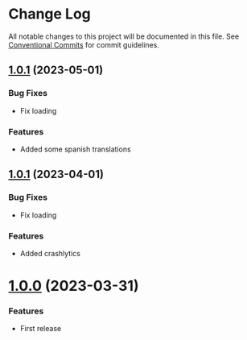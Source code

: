 # Change Log

All notable changes to this project will be documented in this file.
See [Conventional Commits](https://conventionalcommits.org) for commit guidelines.

<a name="1.0.2"></a>
## [1.0.1](https://github.com/psico/simpleWeather) (2023-05-01)


### Bug Fixes

* Fix loading

### Features

* Added some spanish translations





<a name="1.0.1"></a>
## [1.0.1](https://github.com/psico/simpleWeather) (2023-04-01)


### Bug Fixes

* Fix loading

### Features

* Added crashlytics





<a name="1.0.0"></a>
# [1.0.0](https://github.com/psico/simpleWeather) (2023-03-31)


### Features

* First release



